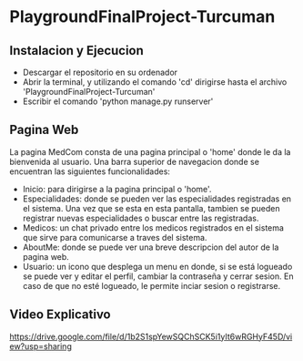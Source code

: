 # PlaygroundFinalProject-Turcuman

## Instalacion y Ejecucion
- Descargar el repositorio en su ordenador
- Abrir la terminal, y utilizando el comando 'cd' dirigirse hasta el archivo 'PlaygroundFinalProject-Turcuman'
- Escribir el comando 'python manage.py runserver'

## Pagina Web
La pagina MedCom consta de una pagina principal o 'home' donde le da la bienvenida al usuario. Una barra superior de navegacion donde se encuentran las siguientes funcionalidades:
- Inicio: para dirigirse a la pagina principal o 'home'.
- Especialidades: donde se pueden ver las especialidades registradas en el sistema. Una vez que se esta en esta pantalla, tambien se pueden registrar nuevas especialidades o buscar entre las registradas.
- Medicos: un chat privado entre los medicos registrados en el sistema que sirve para comunicarse a traves del sistema.
- AboutMe: donde se puede ver una breve descripcion del autor de la pagina web.
- Usuario: un icono que desplega un menu en donde, si se está logueado se puede ver y editar el perfil, cambiar la contraseña y cerrar sesion. En caso de que no esté logueado, le permite inciar sesion o registrarse.

## Video Explicativo
https://drive.google.com/file/d/1b2S1spYewSQChSCK5i1yIt6wRGHyF45D/view?usp=sharing

